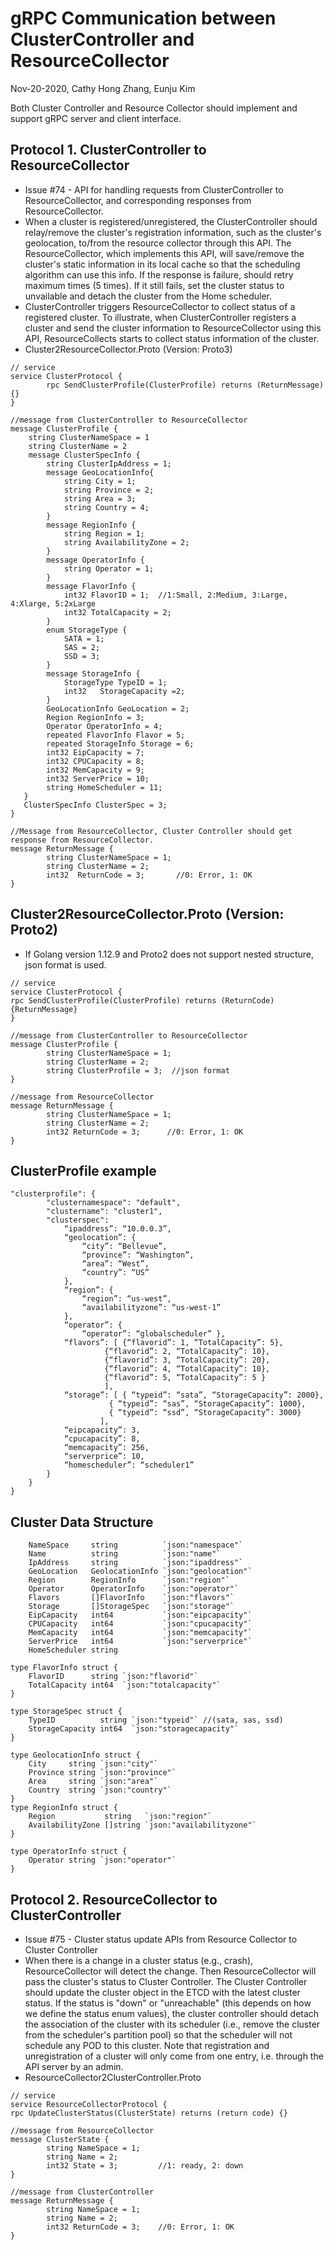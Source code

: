 # gRPC Communication between ClusterController and ResourceCollector 

Nov-20-2020, Cathy Hong Zhang, Eunju Kim

Both Cluster Controller and Resource Collector should implement and support gRPC server and client interface. 

## Protocol 1. ClusterController to ResourceCollector  
- Issue #74 - API for handling requests from ClusterController to ResourceCollector, and corresponding responses from ResourceCollector.
- When a cluster is registered/unregistered, the ClusterController should relay/remove the cluster's registration information, such as the cluster's geolocation, to/from the resource collector through this API. The ResourceCollector, which implements this API, will save/remove the cluster's static information in its local cache so that the scheduling algorithm can use this info. If the response is failure, should retry maximum times (5 times). If it still fails, set the cluster status to unvailable and detach the cluster from the Home scheduler. 
- ClusterController triggers ResourceCollector to collect status of a registered cluster. To illustrate, when ClusterController registers a cluster and send the cluster information to ResourceCollector using this API,  ResourceCollects starts to collect status information of the cluster.
- Cluster2ResourceCollector.Proto (Version: Proto3)
~~~~~~~~~~~~~~~~~~~~~~~~~~~~~~~~~~~~~~~~~~~~~~~~~~~~~~~~~~~~~~~~~~~~~~~~~~~~~~~~
// service
service ClusterProtocol {
        rpc SendClusterProfile(ClusterProfile) returns (ReturnMessage) {}
}

//message from ClusterController to ResourceCollector
message ClusterProfile {
    string ClusterNameSpace = 1
    string ClusterName = 2
    message ClusterSpecInfo {
        string ClusterIpAddress = 1;
        message GeoLocationInfo{
            string City = 1;
            string Province = 2;
            string Area = 3;
            string Country = 4;             
        }   
        message RegionInfo {
            string Region = 1;
            string AvailabilityZone = 2; 
        }
        message OperatorInfo {
            string Operator = 1;
        }
        message FlavorInfo {
            int32 FlavorID = 1;  //1:Small, 2:Medium, 3:Large, 4:Xlarge, 5:2xLarge 
            int32 TotalCapacity = 2;
        }
        enum StorageType {
            SATA = 1;
            SAS = 2;
            SSD = 3;
        }
        message StorageInfo {
            StorageType TypeID = 1; 
            int32   StorageCapacity =2;
        }
        GeoLocationInfo GeoLocation = 2;
        Region RegionInfo = 3;
        Operator OperatorInfo = 4;
        repeated FlavorInfo Flavor = 5;
        repeated StorageInfo Storage = 6;
        int32 EipCapacity = 7;  
        int32 CPUCapacity = 8;  
        int32 MemCapacity = 9;   
        int32 ServerPrice = 10;    
        string HomeScheduler = 11; 
   }
   ClusterSpecInfo ClusterSpec = 3;
}

//Message from ResourceCollector, Cluster Controller should get response from ResourceCollector.
message ReturnMessage {               
        string ClusterNameSpace = 1;
        string ClusterName = 2;
        int32  ReturnCode = 3;	     //0: Error, 1: OK
}
~~~~~~~~~~~~~~~~~~~~~~~~~~~~~~~~~~~~~~~~~~~~~~~~~~~~~~~~~~~~~~~~~~~~~~~~~~~~~~~~

## Cluster2ResourceCollector.Proto (Version: Proto2)
-	If Golang version 1.12.9 and Proto2 does not support nested structure, json format is used.
~~~~~~~~~~~~~~~~~~~~~~~~~~~~~~~~~~~~~~~~~~~~~~~~~~~~~~~~~~~~~~~~~~~~~~~~~~~~~~~~
// service
service ClusterProtocol { 
rpc SendClusterProfile(ClusterProfile) returns (ReturnCode) {ReturnMessage}
}

//message from ClusterController to ResourceCollector
message ClusterProfile {
        string ClusterNameSpace = 1;
        string ClusterName = 2;
        string ClusterProfile = 3;	//json format 
}

//message from ResourceCollector
message ReturnMessage {
        string ClusterNameSpace = 1;
        string ClusterName = 2;
        int32 ReturnCode = 3;	   //0: Error, 1: OK 
}
~~~~~~~~~~~~~~~~~~~~~~~~~~~~~~~~~~~~~~~~~~~~~~~~~~~~~~~~~~~~~~~~~~~~~~~~~~~~~~~~

## ClusterProfile example
~~~~~~~~~~~~~~~~~~~~~~~~~~~~~~~~~~~~~~~~~~~~~~~~~~~~~~~~~~~~~~~~~~~~~~~~~~~~~~~~
"clusterprofile": { 
        "clusternamespace": "default",
        "clustername": "cluster1",
        "clusterspec": 
            “ipaddress”: “10.0.0.3”, 
            “geolocation”: { 
                “city”: “Bellevue”, 
                “province”: “Washington”, 
                “area”: “West”, 
                “country”: “US”
            }, 
            “region”: { 
                “region”: “us-west”,
                “availabilityzone”: “us-west-1” 
            }, 
            “operator”: { 
                “operator”: “globalscheduler” }, 
            “flavors”: [ {“flavorid”: 1, “TotalCapacity”: 5}, 
                     {“flavorid”: 2, “TotalCapacity”: 10}, 
                     {“flavorid”: 3, “TotalCapacity”: 20}, 
                     {“flavorid”: 4, “TotalCapacity”: 10}, 
                     {“flavorid”: 5, “TotalCapacity”: 5 }
                     ], 
            “storage”: [ { “typeid”: “sata”, “StorageCapacity”: 2000}, 
                      { “typeid”: “sas”, “StorageCapacity”: 1000}, 
                      { “typeid”: “ssd”, “StorageCapacity”: 3000}
                    ], 
            “eipcapacity”: 3, 
            “cpucapacity”: 8, 
            “memcapacity”: 256, 
            “serverprice”: 10, 
            “homescheduler”: “scheduler1” 
        }   
    } 
} 
~~~~~~~~~~~~~~~~~~~~~~~~~~~~~~~~~~~~~~~~~~~~~~~~~~~~~~~~~~~~~~~~~~~~~~~~~~~~~~~~

## Cluster Data Structure
~~~~~~~~~~~~~~~~~~~~~~~~~~~~~~~~~~~~~~~~~~~~~~~~~~~~~~~~~~~~~~~~~~~~~~~~~~~~~~~~
    NameSpace     string          `json:"namespace"`
    Name          string          `json:"name"`
    IpAddress     string          `json:"ipaddress"`
    GeoLocation   GeolocationInfo `json:"geolocation"`
    Region        RegionInfo      `json:"region"`
    Operator      OperatorInfo    `json:"operator"`
    Flavors       []FlavorInfo    `json:"flavors"`
    Storage       []StorageSpec   `json:"storage"`
    EipCapacity   int64           `json:"eipcapacity"`
    CPUCapacity   int64           `json:"cpucapacity"`
    MemCapacity   int64           `json:"memcapacity"`
    ServerPrice   int64           `json:"serverprice"`
    HomeScheduler string 

type FlavorInfo struct {
    FlavorID      string `json:"flavorid"`
    TotalCapacity int64  `json:"totalcapacity"`
}

type StorageSpec struct {
    TypeID          string `json:"typeid"` //(sata, sas, ssd)
    StorageCapacity int64  `json:"storagecapacity"`
}

type GeolocationInfo struct {
    City     string `json:"city"`
    Province string `json:"province"`
    Area     string `json:"area"`
    Country  string `json:"country"`
}
type RegionInfo struct {
    Region           string   `json:"region"`
    AvailabilityZone []string `json:"availabilityzone"`
}

type OperatorInfo struct {
    Operator string `json:"operator"`
}
~~~~~~~~~~~~~~~~~~~~~~~~~~~~~~~~~~~~~~~~~~~~~~~~~~~~~~~~~~~~~~~~~~~~~~~~~~~~~~~~

## Protocol 2. ResourceCollector to ClusterController 
- Issue #75 - Cluster status update APIs from Resource Collector to Cluster Controller
- When there is a change in a cluster status (e.g., crash), ResourceCollector will detect the change. Then ResourceCollector will pass the cluster's status to Cluster Controller. The Cluster Controller should update the cluster object in the ETCD with the latest cluster status. If the status is "down" or "unreachable" (this depends on how we define the status enum values), the cluster controller should detach the association of the cluster with its scheduler (i.e., remove the cluster from the scheduler's partition pool) so that the scheduler will not schedule any POD to this cluster. Note that registration and unregistration of a cluster will only come from one entry, i.e. through the API server by an admin.
- ResourceCollector2ClusterController.Proto 
~~~~~~~~~~~~~~~~~~~~~~~~~~~~~~~~~~~~~~~~~~~~~~~~~~~~~~~~~~~~~~~~~~~~~~~~~~~~~~~~
// service
service ResourceCollectorProtocol { 
rpc UpdateClusterStatus(ClusterState) returns (return code) {}  

//message from ResourceCollector
message ClusterState {
        string NameSpace = 1;  
        string Name = 2;
        int32 State = 3; 	     //1: ready, 2: down
}

//message from ClusterController
message ReturnMessage {
        string NameSpace = 1;  
        string Name = 2;
        int32 ReturnCode = 3;	 //0: Error, 1: OK 
}
~~~~~~~~~~~~~~~~~~~~~~~~~~~~~~~~~~~~~~~~~~~~~~~~~~~~~~~~~~~~~~~~~~~~~~~~~~~~~~~~



